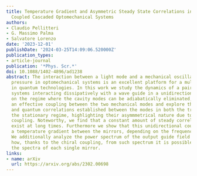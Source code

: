 ```yaml
---
title: Temperature Gradient and Asymmetric Steady State Correlations in Dissipatively
  Coupled Cascaded Optomechanical Systems
authors:
- Claudio Pellitteri
- G. Massimo Palma
- Salvatore Lorenzo
date: '2023-12-01'
publishDate: '2024-03-25T14:09:06.520000Z'
publication_types:
- article-journal
publication: '*Phys. Scr.*'
doi: 10.1088/1402-4896/ad1238
abstract: The interaction between a light mode and a mechanical oscillator via radiation
  pressure in optomechanical systems is an excellent platform for a multitude of applications
  in quantum technologies. In this work we study the dynamics of a pair of optomechanical
  systems interacting dissipatively with a wave guide in a unidirectional way. Focusing
  on the regime where the cavity modes can be adiabatically eliminated, we derive
  an effective coupling between the two mechanical modes and explore the classical
  and quantum correlations established between the modes in both the transient and
  the stationary regime, highlighting their asymmmetrical nature due to the unidirectional
  coupling. Noteworthy, we find that a constant amount of steady correlations can
  exist at long times. Furthermore we show that this unidirectional coupling establishes
  a temperature gradient between the mirrors, depending on the frequencies' detuning.
  We additionally analyze the power spectrum of the output guide field and we show
  how, thanks to the chiral coupling, from such spectrum it is possible to reconstruct
  the spectra of each single mirror.
links:
- name: arXiv
  url: https://arxiv.org/abs/2302.00698
---
```

